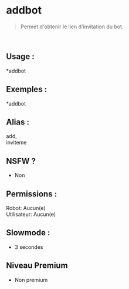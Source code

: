 # addbot

> Permet d'obtenir le lien d'invitation du bot.

<br>

## Usage :

*addbot

## Exemples :

*addbot

## Alias :

add,
<br>inviteme

## NSFW ?

- Non

## Permissions :

Robot: Aucun(e)
<br>
Utilisateur: Aucun(e)

## Slowmode :

- 3 secondes

## Niveau Premium

- Non premium